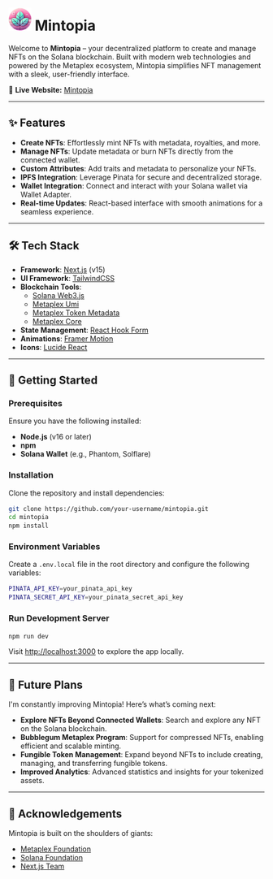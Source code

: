 # <img src="public/logo.png" alt="logo" width="45"/> Mintopia

Welcome to **Mintopia** – your decentralized platform to create and manage NFTs on the Solana blockchain. Built with modern web technologies and powered by the Metaplex ecosystem, Mintopia simplifies NFT management with a sleek, user-friendly interface.

🔗 **Live Website:** [Mintopia](https://mintopia.vercel.app/)

---

## ✨ Features

- **Create NFTs**: Effortlessly mint NFTs with metadata, royalties, and more.
- **Manage NFTs**: Update metadata or burn NFTs directly from the connected wallet.
- **Custom Attributes**: Add traits and metadata to personalize your NFTs.
- **IPFS Integration**: Leverage Pinata for secure and decentralized storage.
- **Wallet Integration**: Connect and interact with your Solana wallet via Wallet Adapter.
- **Real-time Updates**: React-based interface with smooth animations for a seamless experience.

---

## 🛠️ Tech Stack

- **Framework**: [Next.js](https://nextjs.org/) (v15)
- **UI Framework**: [TailwindCSS](https://tailwindcss.com/)
- **Blockchain Tools**:
  - [Solana Web3.js](https://solana-labs.github.io/solana-web3.js)
  - [Metaplex Umi](https://docs.metaplex.com/umi)
  - [Metaplex Token Metadata](https://docs.metaplex.com/token-metadata)
  - [Metaplex Core](https://docs.metaplex.com/core)
- **State Management**: [React Hook Form](https://react-hook-form.com/)
- **Animations**: [Framer Motion](https://www.framer.com/motion/)
- **Icons**: [Lucide React](https://lucide.dev/)

---

## 🚀 Getting Started

### Prerequisites
Ensure you have the following installed:
- **Node.js** (v16 or later)
- **npm**
- **Solana Wallet** (e.g., Phantom, Solflare)

### Installation
Clone the repository and install dependencies:
```bash
git clone https://github.com/your-username/mintopia.git
cd mintopia
npm install
```

### Environment Variables
Create a `.env.local` file in the root directory and configure the following variables:
```bash
PINATA_API_KEY=your_pinata_api_key
PINATA_SECRET_API_KEY=your_pinata_secret_api_key
```

### Run Development Server
```bash
npm run dev
```
Visit [http://localhost:3000](http://localhost:3000) to explore the app locally.

---

## 📅 Future Plans

I'm constantly improving Mintopia! Here’s what’s coming next:
- **Explore NFTs Beyond Connected Wallets**: Search and explore any NFT on the Solana blockchain.
- **Bubblegum Metaplex Program**: Support for compressed NFTs, enabling efficient and scalable minting.
- **Fungible Token Management**: Expand beyond NFTs to include creating, managing, and transferring fungible tokens.
- **Improved Analytics**: Advanced statistics and insights for your tokenized assets.

---

## 🙏 Acknowledgements

Mintopia is built on the shoulders of giants:
- [Metaplex Foundation](https://www.metaplex.com/)
- [Solana Foundation](https://solana.com/)
- [Next.js Team](https://vercel.com/)
